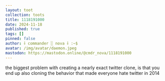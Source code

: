 ```yaml
---
layout: toot
collection: toots
title: 1118191000
date: 2024-11-18
published: true
tags: []
pinned: false
author: ⸸ commander ░ nova ⸸ :~$
avatar: /img/avatar/daemon.jpeg
mastodon: https://mastodon.online/@cmdr_nova/1118191000
---
```


the biggest problem with creating a nearly exact twitter clone, is that you end up also cloning the behavior that made everyone hate twitter in 2014

